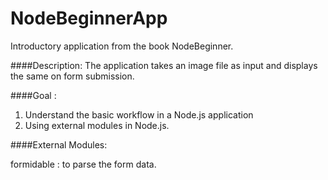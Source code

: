 # NodeBeginnerApp
Introductory application from the book NodeBeginner.

####Description:
The application takes an image file as input and displays the same on form submission. 

####Goal : 
1) Understand the basic workflow in a Node.js application
2) Using external modules in Node.js.

####External Modules:

formidable : to parse the form data.
